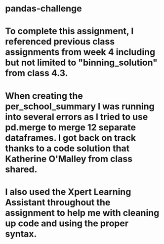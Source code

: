 # pandas-challenge
# To complete this assignment, I referenced previous class assignments from week 4 including but not limited to "binning_solution" from class 4.3.
# When creating the per_school_summary I was running into several errors as I tried to use pd.merge to merge 12 separate dataframes. I got back on track thanks to a code solution that Katherine O'Malley from class shared.
# I also used the Xpert Learning Assistant throughout the assignment to help me with cleaning up code and using the proper syntax.
